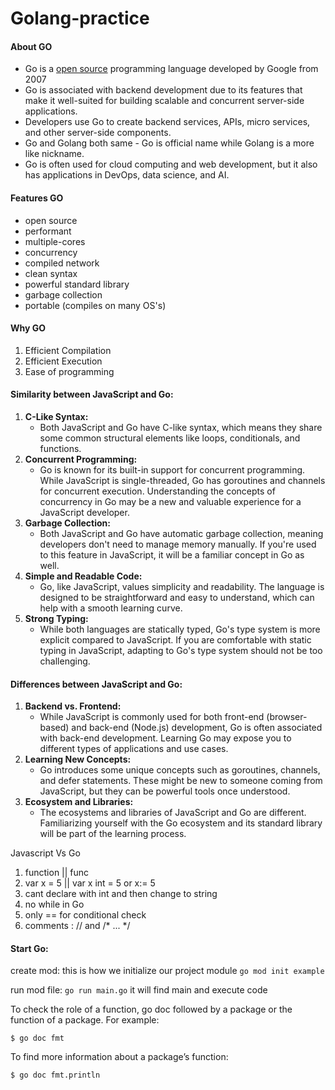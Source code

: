 # Golang-practice
#### About GO

- Go is a <u>open source</u> programming language developed by Google from 2007
- Go is associated with backend development due to its features that make it well-suited for building scalable and concurrent server-side applications.
- Developers use Go to create backend services, APIs, micro services, and other server-side components.
- Go and Golang both same - Go is official name while Golang is a more like nickname.
- Go is often used for cloud computing and web development, but it also has applications in DevOps, data science, and AI. 
#### Features GO

- open source
- performant
- multiple-cores
- concurrency
- compiled network
- clean syntax
- powerful standard library
- garbage collection
- portable (compiles on many OS's)

#### Why GO

1. Efficient Compilation
2. Efficient Execution
3. Ease of programming
#### Similarity between JavaScript and Go:

1. **C-Like Syntax:**
    - Both JavaScript and Go have C-like syntax, which means they share some common structural elements like loops, conditionals, and functions.
2. **Concurrent Programming:**
    - Go is known for its built-in support for concurrent programming. While JavaScript is single-threaded, Go has goroutines and channels for concurrent execution. Understanding the concepts of concurrency in Go may be a new and valuable experience for a JavaScript developer.
3. **Garbage Collection:**
    - Both JavaScript and Go have automatic garbage collection, meaning developers don't need to manage memory manually. If you're used to this feature in JavaScript, it will be a familiar concept in Go as well.
4. **Simple and Readable Code:**
    - Go, like JavaScript, values simplicity and readability. The language is designed to be straightforward and easy to understand, which can help with a smooth learning curve.
5. **Strong Typing:**
    - While both languages are statically typed, Go's type system is more explicit compared to JavaScript. If you are comfortable with static typing in JavaScript, adapting to Go's type system should not be too challenging.
#### Differences between JavaScript and Go:

1. **Backend vs. Frontend:**
    - While JavaScript is commonly used for both front-end (browser-based) and back-end (Node.js) development, Go is often associated with back-end development. Learning Go may expose you to different types of applications and use cases.
2. **Learning New Concepts:**
    - Go introduces some unique concepts such as goroutines, channels, and defer statements. These might be new to someone coming from JavaScript, but they can be powerful tools once understood.
3. **Ecosystem and Libraries:**
    - The ecosystems and libraries of JavaScript and Go are different. Familiarizing yourself with the Go ecosystem and its standard library will be part of the learning process.


Javascript Vs Go
1. function  || func
2. var x = 5 || var x int = 5 or x:= 5
3. cant declare with int and then change to string
4. no while in Go
5. only == for conditional check
6. comments :  // and /* ...  */

#### Start Go:

create mod: this is how we initialize our project module
```go mod init example```

run mod file:
``` go run main.go ``` it will find main and execute code

To check the role of a function,  go doc followed by a package or the function of a package. For example:

```
$ go doc fmt
```

To find more information about a package’s function:

```
$ go doc fmt.println
```